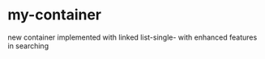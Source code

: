 # my-container
new container implemented with linked list-single- with enhanced features in searching
